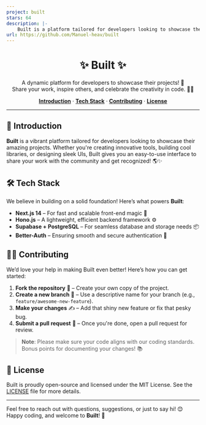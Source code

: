 ```yaml
---
project: built
stars: 64
description: |-
    Built is a platform tailored for developers looking to showcase their amazing projects. Whether you're creating innovative tools, building cool libraries, or designing sleek UIs, Built gives you an easy-to-use interface to share your work with the community and get recognized! 
url: https://github.com/Manuel-heav/built
---
```


<h1 align="center">✨ Built ✨</h1>

<p align="center">
  A dynamic platform for developers to showcase their projects! 🌟<br />
  Share your work, inspire others, and celebrate the creativity in code. 👨‍💻
</p>

<p align="center">
  <a href="#introduction"><strong>Introduction</strong></a> ·
  <a href="#tech-stack"><strong>Tech Stack</strong></a> ·
  <a href="#contributing"><strong>Contributing</strong></a> ·
  <a href="#license"><strong>License</strong></a>
</p>

---

## 🚀 Introduction

**Built** is a vibrant platform tailored for developers looking to showcase their amazing projects. Whether you're creating innovative tools, building cool libraries, or designing sleek UIs, Built gives you an easy-to-use interface to share your work with the community and get recognized! 🌎✨

## 🛠️ Tech Stack

We believe in building on a solid foundation! Here’s what powers **Built**:

- **Next.js 14** – For fast and scalable front-end magic 🧙
- **Hono.js** – A lightweight, efficient backend framework ⚙️
- **Supabase + PostgreSQL** – For seamless database and storage needs 📦
- **Better-Auth** – Ensuring smooth and secure authentication 🔐


## 👩‍💻 Contributing

We’d love your help in making Built even better! Here’s how you can get started:

1. **Fork the repository** 🍴 – Create your own copy of the project.
2. **Create a new branch** 🌿 – Use a descriptive name for your branch (e.g., `feature/awesome-new-feature`).
3. **Make your changes** ✍️ – Add that shiny new feature or fix that pesky bug.
4. **Submit a pull request** 🔄 – Once you're done, open a pull request for review.

> **Note**: Please make sure your code aligns with our coding standards. Bonus points for documenting your changes! 📚

## 📜 License

Built is proudly open-source and licensed under the MIT License. See the [LICENSE](LICENSE) file for more details.

---

Feel free to reach out with questions, suggestions, or just to say hi! 😊 Happy coding, and welcome to **Built**! 🎉

